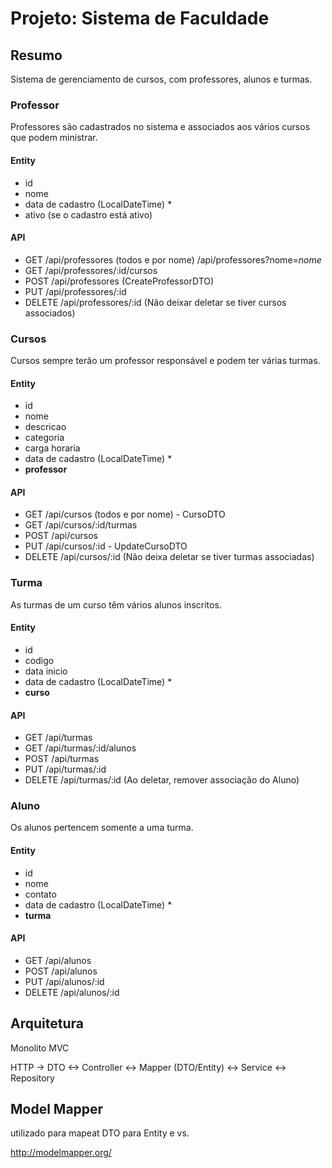 # Projeto: Sistema de Faculdade

## Resumo

Sistema de gerenciamento de cursos, com professores, alunos e turmas.

### Professor

Professores são cadastrados no sistema e associados aos vários cursos que podem ministrar.

#### Entity

- id
- nome
- data de cadastro (LocalDateTime) *
- ativo (se o cadastro está ativo)

#### API

- GET /api/professores (todos e por nome) /api/professores?nome=*nome*
- GET /api/professores/:id/cursos
- POST /api/professores (CreateProfessorDTO)
- PUT /api/professores/:id
- DELETE /api/professores/:id (Não deixar deletar se tiver cursos associados)

### Cursos

Cursos sempre terão um professor responsável e podem ter várias turmas.

#### Entity

- id
- nome
- descricao
- categoria
- carga horaria
- data de cadastro (LocalDateTime) *
- **professor**

#### API

- GET /api/cursos (todos e por nome) - CursoDTO
- GET /api/cursos/:id/turmas
- POST /api/cursos
- PUT /api/cursos/:id - UpdateCursoDTO
- DELETE /api/cursos/:id (Não deixa deletar se tiver turmas associadas)

### Turma

As turmas de um curso têm vários alunos inscritos.

#### Entity

- id
- codigo
- data inicio
- data de cadastro (LocalDateTime) *
- **curso**

#### API

- GET /api/turmas
- GET /api/turmas/:id/alunos
- POST /api/turmas
- PUT /api/turmas/:id
- DELETE /api/turmas/:id (Ao deletar, remover associação do Aluno)

### Aluno

Os alunos  pertencem somente a uma turma.

#### Entity

- id
- nome
- contato
- data de cadastro (LocalDateTime) *
- **turma**

#### API

- GET /api/alunos
- POST /api/alunos
- PUT /api/alunos/:id
- DELETE /api/alunos/:id

## Arquitetura

Monolito MVC


HTTP -> DTO <-> Controller <-> Mapper (DTO/Entity) <-> Service <-> Repository


## Model Mapper
utilizado para mapeat DTO para Entity e vs.

http://modelmapper.org/

